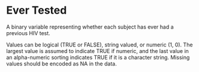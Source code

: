 # Ever Tested

A binary variable representing whether each subject has ever had a previous HIV test.

Values can be logical (TRUE or FALSE), string valued, or numeric (1, 0). The largest value is assumed to indicate TRUE if numeric, and the last value in an alpha-numeric sorting indicates TRUE if it is a character string. Missing values should be encoded as NA in the data.
